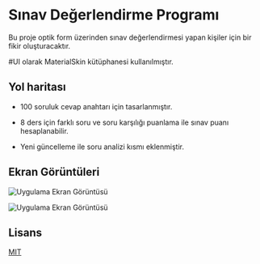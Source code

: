 # Sınav Değerlendirme Programı

Bu proje optik form üzerinden sınav değerlendirmesi yapan kişiler için bir fikir oluşturacaktır.

#UI olarak MaterialSkin kütüphanesi kullanılmıştır.


## Yol haritası

- 100 soruluk cevap anahtarı için tasarlanmıştır.

- 8 ders için farklı soru ve soru karşılığı puanlama ile sınav puanı hesaplanabilir.

- Yeni güncelleme ile soru analizi kısmı eklenmiştir.

  
## Ekran Görüntüleri

![Uygulama Ekran Görüntüsü](https://i.hizliresim.com/dili4fo.PNG)

![Uygulama Ekran Görüntüsü](https://i.hizliresim.com/nlzuxja.PNG)
## Lisans

[MIT](https://choosealicense.com/licenses/mit/)
